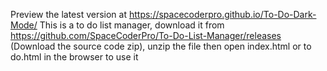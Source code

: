 Preview the latest version at https://spacecoderpro.github.io/To-Do-Dark-Mode/
This is a to do list manager, download it from https://github.com/SpaceCoderPro/To-Do-List-Manager/releases (Download the source code zip), unzip the file then open index.html or to do.html in the browser to use it
